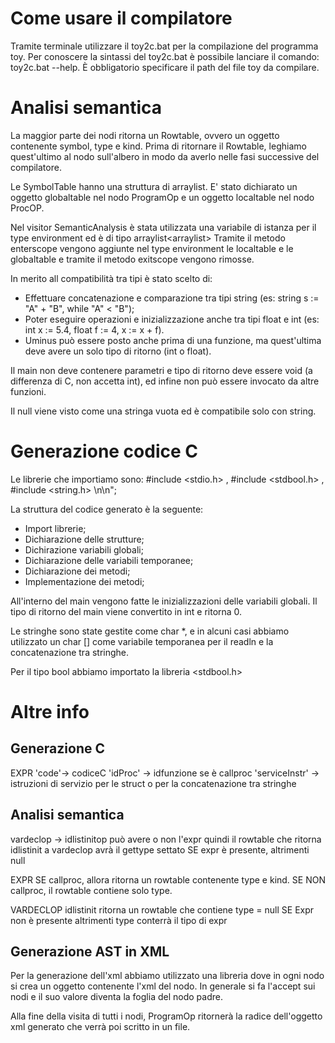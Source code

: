 # Come usare il compilatore
Tramite terminale utilizzare il toy2c.bat per la compilazione del programma toy.
Per conoscere la sintassi del toy2c.bat è possibile lanciare il comando: toy2c.bat --help. È obbligatorio specificare il path del file toy da compilare.

# Analisi semantica
La maggior parte dei nodi ritorna un Rowtable, ovvero un oggetto contenente symbol, type e kind.
Prima di ritornare il Rowtable, leghiamo quest'ultimo al nodo sull'albero in modo da averlo nelle fasi successive del compilatore.

Le SymbolTable hanno una struttura di arraylist<rowtable>.
E' stato dichiarato un oggetto globaltable nel nodo ProgramOp e un oggetto localtable nel nodo ProcOP.

Nel visitor SemanticAnalysis è stata utilizzata una variabile di istanza per il type environment ed è di tipo arraylist<arraylist<rowtable>>
Tramite il metodo enterscope vengono aggiunte nel type environment le localtable e le globaltable e tramite il metodo exitscope vengono rimosse.

In merito all compatibilità tra tipi è stato scelto di:
- Effettuare concatenazione e comparazione tra tipi string (es: string s := "A" + "B",  while "A" < "B");
- Poter eseguire operazioni e inizializzazione anche tra tipi float e int (es: int x := 5.4, float f := 4, x := x + f).
- Uminus può essere posto anche prima di una funzione, ma quest'ultima deve avere un solo tipo di ritorno (int o float).

Il main non deve contenere parametri e tipo di ritorno deve essere void (a differenza di C, non accetta int), ed infine non può essere invocato da altre funzioni.

Il null viene visto come una stringa vuota ed è compatibile solo con string.

# Generazione codice C

Le librerie che importiamo sono: #include <stdio.h> , #include <stdbool.h> , #include <string.h> \n\n";

La struttura del codice generato è la seguente:
- Import librerie;
- Dichiarazione delle strutture;
- Dichirazione variabili globali;
- Dichiarazione delle variabili temporanee;
- Dichiarazione dei metodi;
- Implementazione dei metodi;

All'interno del main vengono fatte le inizializzazioni delle variabili globali.
Il tipo di ritorno del main viene convertito in int e ritorna 0.

Le stringhe sono state gestite come char *, e in alcuni casi abbiamo utilizzato un char [] come variabile temporanea per il readln e la concatenazione tra stringhe.

Per il tipo bool abbiamo importato la libreria <stdbool.h>


# Altre info

## Generazione C 
EXPR
'code'-> codiceC
'idProc' -> idfunzione se è callproc
'serviceInstr' -> istruzioni di servizio per le struct o per la concatenazione tra stringhe

## Analisi semantica
vardeclop -> idlistinitop può avere o non l'expr quindi il rowtable che ritorna idlistinit a vardeclop avrà il gettype settato SE expr è presente, altrimenti null

EXPR
SE callproc, allora ritorna un rowtable contenente type e kind. SE NON callproc, il rowtable contiene solo type.

VARDECLOP
idlistinit ritorna un rowtable che contiene type = null SE Expr non è presente altrimenti type
conterrà il tipo di expr


## Generazione AST in XML

Per la generazione dell'xml abbiamo utilizzato una libreria dove in ogni nodo si crea un oggetto contenente l'xml del nodo.
In generale si fa l'accept sui nodi e il suo valore diventa la foglia del nodo padre.

Alla fine della visita di tutti i nodi, ProgramOp ritornerà la radice dell'oggetto xml generato che verrà poi scritto in un file.
